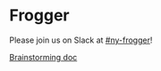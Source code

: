 # Frogger

Please join us on Slack at [#ny-frogger](https://nyttechguild.slack.com/archives/C07V5DBJ4SV)!

[Brainstorming doc](https://docs.google.com/document/d/1-DpLnqJBtS9f0qsy528kmM0d71bzCQsQ2j_P4LB0f6g/edit?usp=sharing)

